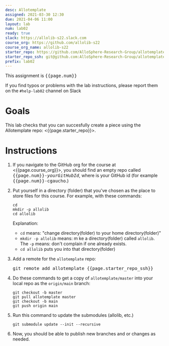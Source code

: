 ```yaml
---
desc: Allotemplate
assigned: 2021-03-30 12:30
due: 2021-04-06 11:00
layout: lab
num: lab02
ready: true
slack: https://allolib-s22.slack.com
course_org: https://github.com/allolib-s22
course_org_name: allolib-s22
starter_repo: https://github.com/AlloSphere-Research-Group/allotemplate
starter_repo_ssh: git@github.com:AlloSphere-Research-Group/allotemplate.git
prefix: lab02
---
```



This assignment is <tt>{{page.num}}</tt>

If you find typos or problems with the lab instructions, please report
them on the `#help-lab02` channel on Slack

# Goals

This lab checks that you can succesfully create a piece using the Allotemplate repo: <{{page.starter_repo}}>.

# Instructions

1. If you navigate to the GitHub org for the course at <{{page.course_org}}>, you should find an empty repo called <tt>{{page.num}}-<i>yourGitHubId</i></tt>, where
<tt><i></i></tt> is your GitHub id (for example <tt>{{page.num}}-cgaucho</tt>.)

2. Put yourself in a directory (folder) that you've chosen as the place to store files for this course.  For example, with these commands:

   ```
   cd
   mkdir -p allolib
   cd allolib
   ```
   
   Explanation: 
   * `cd` means:  "change directory(folder) to your home directory(folder)"
   * `mkdir -p allolib` means: m ke a directory(folder) called `allolib`.  The `-p` means: don't complain if one already exists.
   * `cd allolib` puts you into that directory(folder)
   
4. Add a remote for the `allotemplate` repo:
   
   <tt>git remote add allotemplate {{page.starter_repo_ssh}}</tt>
   
5. Do these commands to get a copy of `allotemplate/master` into your local repo as
   the `origin/main` branch:
   
   ```
   git checkout -b master
   git pull allotemplate master
   git checkout -b main
   git push origin main
   ```

5. Run this command to update the submodules (allolib, etc.)

   ```
   git submodule update --init --recursive
   ```

6. Now, you should be able to publish new branches and or changes as needed.









